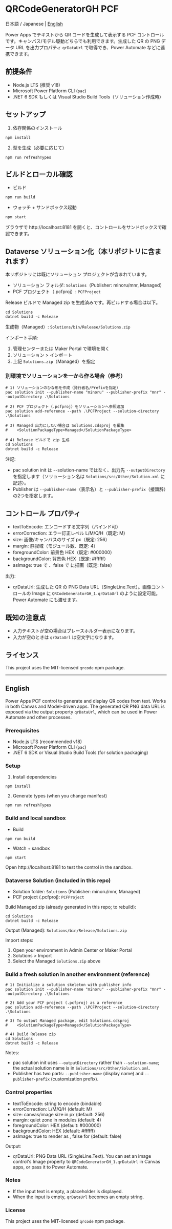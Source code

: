 <!-- Language: 日本語 / English -->

# QRCodeGeneratorGH PCF

日本語 / Japanese | [English](#english)

Power Apps でテキストから QR コードを生成して表示する PCF コントロールです。キャンバス/モデル駆動どちらでも利用できます。生成した QR の PNG データ URL を出力プロパティ `qrDataUrl` で取得でき、Power Automate などに連携できます。

## 前提条件
- Node.js LTS (推奨 v18)
- Microsoft Power Platform CLI (`pac`)
- .NET 6 SDK もしくは Visual Studio Build Tools（ソリューション作成時）

## セットアップ
1. 依存関係のインストール

```pwsh
npm install
```

2. 型を生成（必要に応じて）
```pwsh
npm run refreshTypes
```

## ビルドとローカル確認
- ビルド
```pwsh
npm run build
```
- ウォッチ + サンドボックス起動
```pwsh
npm start
```
ブラウザで http://localhost:8181 を開くと、コントロールをサンドボックスで確認できます。

## Dataverse ソリューション化（本リポジトリに含まれます）

本リポジトリには既にソリューション プロジェクトが含まれています。
- ソリューション フォルダ: `Solutions`（Publisher: minoru/mnr, Managed）
- PCF プロジェクト（.pcfproj）: `PCFProject`

Release ビルドで Managed zip を生成済みです。再ビルドする場合は以下。
```pwsh
cd Solutions
dotnet build -c Release
```
生成物（Managed）: `Solutions/bin/Release/Solutions.zip`

インポート手順:
1) 管理センターまたは Maker Portal で環境を開く
2) ソリューション > インポート
3) 上記 `Solutions.zip`（Managed）を指定

### 別環境でソリューションを一から作る場合（参考）
```pwsh
# 1) ソリューションのひな形を作成（発行者名/Prefixを指定）
pac solution init --publisher-name "minoru" --publisher-prefix "mnr" --outputDirectory .\Solutions

# 2) PCF プロジェクト（.pcfproj）をソリューションへ参照追加
pac solution add-reference --path .\PCFProject --solution-directory .\Solutions

# 3) Managed 出力にしたい場合は Solutions.cdsproj を編集
#    <SolutionPackageType>Managed</SolutionPackageType>

# 4) Release ビルドで zip 生成
cd Solutions
dotnet build -c Release
```

注記:
- pac solution init は --solution-name ではなく、出力先 `--outputDirectory` を指定します（ソリューション名は `Solutions/src/Other/Solution.xml` に記述）。
- Publisher は `--publisher-name`（表示名）と `--publisher-prefix`（接頭辞）の2つを指定します。

## コントロール プロパティ
- textToEncode: エンコードする文字列（バインド可）
- errorCorrection: エラー訂正レベル L/M/Q/H（既定: M）
- size: 画像/キャンバスのサイズ px（既定: 256）
- margin: 静寂域（モジュール数、既定: 4）
- foregroundColor: 前景色 HEX（既定: #000000）
- backgroundColor: 背景色 HEX（既定: #ffffff）
- asImage: true で <img>、false で <canvas> に描画（既定: false）

出力:
- qrDataUrl: 生成した QR の PNG Data URL（SingleLine.Text）。画像コントロールの Image に `QRCodeGeneratorGH_1.qrDataUrl` のように設定可能。Power Automate にも渡せます。

## 既知の注意点
- 入力テキストが空の場合はプレースホルダー表示になります。
- 入力が空のときは `qrDataUrl` は空文字になります。

## ライセンス
This project uses the MIT-licensed `qrcode` npm package.

---

## English

Power Apps PCF control to generate and display QR codes from text. Works in both Canvas and Model-driven apps. The generated QR PNG data URL is exposed via the output property `qrDataUrl`, which can be used in Power Automate and other processes.

### Prerequisites
- Node.js LTS (recommended v18)
- Microsoft Power Platform CLI (`pac`)
- .NET 6 SDK or Visual Studio Build Tools (for solution packaging)

### Setup
1. Install dependencies
```pwsh
npm install
```
2. Generate types (when you change manifest)
```pwsh
npm run refreshTypes
```

### Build and local sandbox
- Build
```pwsh
npm run build
```
- Watch + sandbox
```pwsh
npm start
```
Open http://localhost:8181 to test the control in the sandbox.

### Dataverse Solution (included in this repo)
- Solution folder: `Solutions` (Publisher: minoru/mnr, Managed)
- PCF project (.pcfproj): `PCFProject`

Build Managed zip (already generated in this repo; to rebuild):
```pwsh
cd Solutions
dotnet build -c Release
```
Output (Managed): `Solutions/bin/Release/Solutions.zip`

Import steps:
1) Open your environment in Admin Center or Maker Portal
2) Solutions > Import
3) Select the Managed `Solutions.zip` above

### Build a fresh solution in another environment (reference)
```pwsh
# 1) Initialize a solution skeleton with publisher info
pac solution init --publisher-name "minoru" --publisher-prefix "mnr" --outputDirectory .\Solutions

# 2) Add your PCF project (.pcfproj) as a reference
pac solution add-reference --path .\PCFProject --solution-directory .\Solutions

# 3) To output Managed package, edit Solutions.cdsproj
#    <SolutionPackageType>Managed</SolutionPackageType>

# 4) Build Release zip
cd Solutions
dotnet build -c Release
```

Notes:
- pac solution init uses `--outputDirectory` rather than `--solution-name`; the actual solution name is in `Solutions/src/Other/Solution.xml`.
- Publisher has two parts: `--publisher-name` (display name) and `--publisher-prefix` (customization prefix).

### Control properties
- textToEncode: string to encode (bindable)
- errorCorrection: L/M/Q/H (default: M)
- size: canvas/image size in px (default: 256)
- margin: quiet zone in modules (default: 4)
- foregroundColor: HEX (default: #000000)
- backgroundColor: HEX (default: #ffffff)
- asImage: true to render as <img>, false for <canvas> (default: false)

Output:
- qrDataUrl: PNG Data URL (SingleLine.Text). You can set an image control's Image property to `QRCodeGeneratorGH_1.qrDataUrl` in Canvas apps, or pass it to Power Automate.

### Notes
- If the input text is empty, a placeholder is displayed.
- When the input is empty, `qrDataUrl` becomes an empty string.

### License
This project uses the MIT-licensed `qrcode` npm package.
